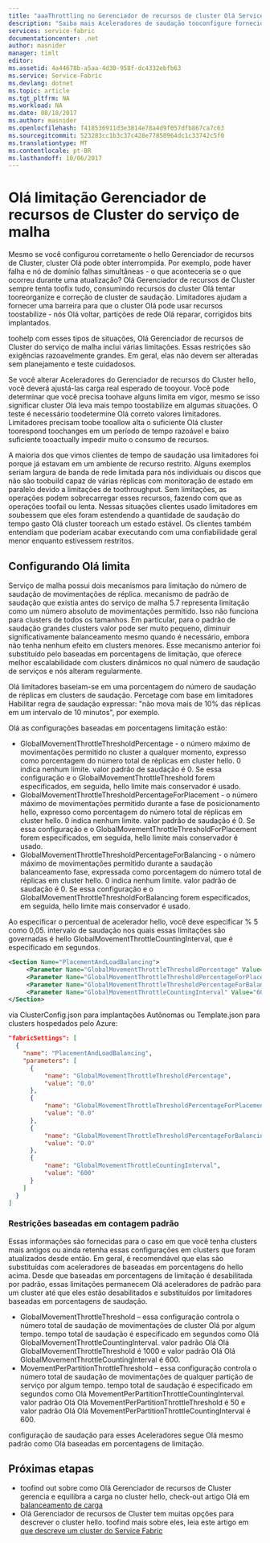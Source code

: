 ```yaml
---
title: "aaaThrottling no Gerenciador de recursos de cluster Olá Service Fabric | Microsoft Docs"
description: "Saiba mais Aceleradores de saudação tooconfigure fornecidos pelo Gerenciador de recursos de Cluster do serviço de malha de saudação."
services: service-fabric
documentationcenter: .net
author: masnider
manager: timlt
editor: 
ms.assetid: 4a44678b-a5aa-4d30-958f-dc4332ebfb63
ms.service: Service-Fabric
ms.devlang: dotnet
ms.topic: article
ms.tgt_pltfrm: NA
ms.workload: NA
ms.date: 08/18/2017
ms.author: masnider
ms.openlocfilehash: f418536911d3e3814e78a4d9f057dfb867ca7c63
ms.sourcegitcommit: 523283cc1b3c37c428e77850964dc1c33742c5f0
ms.translationtype: MT
ms.contentlocale: pt-BR
ms.lasthandoff: 10/06/2017
---
```

# <a name="throttling-hello-service-fabric-cluster-resource-manager"></a>Olá limitação Gerenciador de recursos de Cluster do serviço de malha
Mesmo se você configurou corretamente o hello Gerenciador de recursos de Cluster, cluster Olá pode obter interrompida. Por exemplo, pode haver falha e nó de domínio falhas simultâneas - o que aconteceria se o que ocorreu durante uma atualização? Olá Gerenciador de recursos de Cluster sempre tenta toofix tudo, consumindo recursos do cluster Olá tentar tooreorganize e correção de cluster de saudação. Limitadores ajudam a fornecer uma barreira para que o cluster Olá pode usar recursos toostabilize - nós Olá voltar, partições de rede Olá reparar, corrigidos bits implantados.

toohelp com esses tipos de situações, Olá Gerenciador de recursos de Cluster do serviço de malha inclui várias limitações. Essas restrições são exigências razoavelmente grandes. Em geral, elas não devem ser alteradas sem planejamento e teste cuidadosos.

Se você alterar Aceleradores do Gerenciador de recursos do Cluster hello, você deverá ajustá-las carga real esperado de tooyour. Você pode determinar que você precisa toohave alguns limita em vigor, mesmo se isso significar cluster Olá leva mais tempo toostabilize em algumas situações. O teste é necessário toodetermine Olá correto valores limitadores. Limitadores precisam toobe tooallow alta o suficiente Olá cluster toorespond toochanges em um período de tempo razoável e baixo suficiente tooactually impedir muito o consumo de recursos. 

A maioria dos que vimos clientes de tempo de saudação usa limitadores foi porque já estavam em um ambiente de recurso restrito. Alguns exemplos seriam largura de banda de rede limitada para nós individuais ou discos que não são toobuild capaz de várias réplicas com monitoração de estado em paralelo devido a limitações de toothroughput. Sem limitações, as operações podem sobrecarregar esses recursos, fazendo com que as operações toofail ou lenta. Nessas situações clientes usado limitadores em soubessem que eles foram estendendo a quantidade de saudação do tempo gasto Olá cluster tooreach um estado estável. Os clientes também entendiam que poderiam acabar executando com uma confiabilidade geral menor enquanto estivessem restritos.


## <a name="configuring-hello-throttles"></a>Configurando Olá limita

Serviço de malha possui dois mecanismos para limitação do número de saudação de movimentações de réplica. mecanismo de padrão de saudação que existia antes do serviço de malha 5.7 representa limitação como um número absoluto de movimentações permitido. Isso não funciona para clusters de todos os tamanhos. Em particular, para o padrão de saudação grandes clusters valor pode ser muito pequeno, diminuir significativamente balanceamento mesmo quando é necessário, embora não tenha nenhum efeito em clusters menores. Esse mecanismo anterior foi substituído pelo baseadas em porcentagens de limitação, que oferece melhor escalabilidade com clusters dinâmicos no qual número de saudação de serviços e nós alteram regularmente.

Olá limitadores baseiam-se em uma porcentagem do número de saudação de réplicas em clusters de saudação. Percetage com base em limitadores Habilitar regra de saudação expressar: "não mova mais de 10% das réplicas em um intervalo de 10 minutos", por exemplo.

Olá as configurações baseadas em porcentagens limitação estão:

  - GlobalMovementThrottleThresholdPercentage - o número máximo de movimentações permitido no cluster a qualquer momento, expresso como porcentagem do número total de réplicas em cluster hello. 0 indica nenhum limite. valor padrão de saudação é 0. Se essa configuração e o GlobalMovementThrottleThreshold forem especificados, em seguida, hello limite mais conservador é usado.
  - GlobalMovementThrottleThresholdPercentageForPlacement - o número máximo de movimentações permitido durante a fase de posicionamento hello, expresso como porcentagem do número total de réplicas em cluster hello. 0 indica nenhum limite. valor padrão de saudação é 0. Se essa configuração e o GlobalMovementThrottleThresholdForPlacement forem especificados, em seguida, hello limite mais conservador é usado.
  - GlobalMovementThrottleThresholdPercentageForBalancing - o número máximo de movimentações permitido durante a saudação balanceamento fase, expressada como porcentagem do número total de réplicas em cluster hello. 0 indica nenhum limite. valor padrão de saudação é 0. Se essa configuração e o GlobalMovementThrottleThresholdForBalancing forem especificados, em seguida, hello limite mais conservador é usado.

Ao especificar o percentual de acelerador hello, você deve especificar % 5 como 0,05. intervalo de saudação nos quais essas limitações são governadas é hello GlobalMovementThrottleCountingInterval, que é especificado em segundos.


``` xml
<Section Name="PlacementAndLoadBalancing">
     <Parameter Name="GlobalMovementThrottleThresholdPercentage" Value="0" />
     <Parameter Name="GlobalMovementThrottleThresholdPercentageForPlacement" Value="0" />
     <Parameter Name="GlobalMovementThrottleThresholdPercentageForBalancing" Value="0" />
     <Parameter Name="GlobalMovementThrottleCountingInterval" Value="600" />
</Section>
```

via ClusterConfig.json para implantações Autônomas ou Template.json para clusters hospedados pelo Azure:

```json
"fabricSettings": [
  {
    "name": "PlacementAndLoadBalancing",
    "parameters": [
      {
          "name": "GlobalMovementThrottleThresholdPercentage",
          "value": "0.0"
      },
      {
          "name": "GlobalMovementThrottleThresholdPercentageForPlacement",
          "value": "0.0"
      },
      {
          "name": "GlobalMovementThrottleThresholdPercentageForBalancing",
          "value": "0.0"
      },
      {
          "name": "GlobalMovementThrottleCountingInterval",
          "value": "600"
      }
    ]
  }
]
```

### <a name="default-count-based-throttles"></a>Restrições baseadas em contagem padrão
Essas informações são fornecidas para o caso em que você tenha clusters mais antigos ou ainda retenha essas configurações em clusters que foram atualizados desde então. Em geral, é recomendável que elas são substituídas com aceleradores de baseadas em porcentagens do hello acima. Desde que baseadas em porcentagens de limitação é desabilitada por padrão, essas limitações permanecem Olá aceleradores de padrão para um cluster até que eles estão desabilitados e substituídos por limitadores baseadas em porcentagens de saudação. 

  - GlobalMovementThrottleThreshold – essa configuração controla o número total de saudação de movimentações de cluster Olá por algum tempo. tempo total de saudação é especificado em segundos como Olá GlobalMovementThrottleCountingInterval. valor padrão Olá Olá GlobalMovementThrottleThreshold é 1000 e valor padrão Olá Olá GlobalMovementThrottleCountingInterval é 600.
  - MovementPerPartitionThrottleThreshold – essa configuração controla o número total de saudação de movimentações de qualquer partição de serviço por algum tempo. tempo total de saudação é especificado em segundos como Olá MovementPerPartitionThrottleCountingInterval. valor padrão Olá Olá MovementPerPartitionThrottleThreshold é 50 e valor padrão Olá Olá MovementPerPartitionThrottleCountingInterval é 600.

configuração de saudação para esses Aceleradores segue Olá mesmo padrão como Olá baseadas em porcentagens de limitação.

## <a name="next-steps"></a>Próximas etapas
- toofind out sobre como Olá Gerenciador de recursos de Cluster gerencia e equilibra a carga no cluster hello, check-out artigo Olá em [balanceamento de carga](service-fabric-cluster-resource-manager-balancing.md)
- Olá Gerenciador de recursos de Cluster tem muitas opções para descrever o cluster hello. toofind mais sobre eles, leia este artigo em [que descreve um cluster do Service Fabric](service-fabric-cluster-resource-manager-cluster-description.md)
